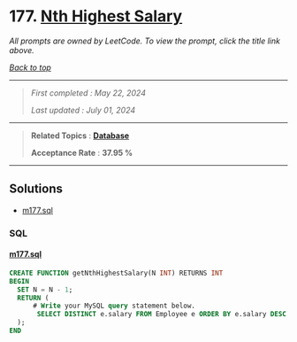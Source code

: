 # 177. [Nth Highest Salary](<https://leetcode.com/problems/nth-highest-salary>)

*All prompts are owned by LeetCode. To view the prompt, click the title link above.*

*[Back to top](<../README.md>)*

------

> *First completed : May 22, 2024*
>
> *Last updated : July 01, 2024*

------

> **Related Topics** : **[Database](<by_topic/Database.md>)**
>
> **Acceptance Rate** : **37.95 %**

------

## Solutions

- [m177.sql](<../my-submissions/m177.sql>)
### SQL
#### [m177.sql](<../my-submissions/m177.sql>)
```SQL
CREATE FUNCTION getNthHighestSalary(N INT) RETURNS INT
BEGIN
  SET N = N - 1;
  RETURN (
      # Write your MySQL query statement below.
       SELECT DISTINCT e.salary FROM Employee e ORDER BY e.salary DESC LIMIT N, 1
  );
END
```


